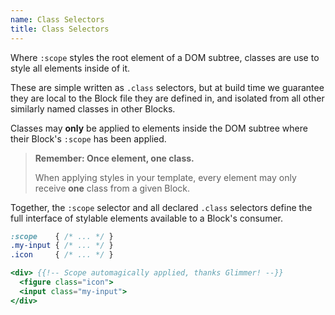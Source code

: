 ```yaml
---
name: Class Selectors
title: Class Selectors
---
```


Where `:scope` styles the root element of a DOM subtree, classes are use to style all elements inside of it.

These are simple written as `.class` selectors, but at build time we guarantee they are local to the Block file they are defined in, and isolated from all other similarly named classes in other Blocks.

Classes may **only** be applied to elements inside the DOM subtree where their Block's `:scope` has been applied.

> **Remember: Once element, one class.**
>
> When applying styles in your template, every element may only receive **one** class from a given Block.

Together, the `:scope` selector and all declared `.class` selectors define the full interface of stylable elements available to a Block's consumer.

```css
:scope    { /* ... */ }
.my-input { /* ... */ }
.icon     { /* ... */ }
```

```handlebars
<div> {{!-- Scope automagically applied, thanks Glimmer! --}}
  <figure class="icon">
  <input class="my-input">
</div>
```